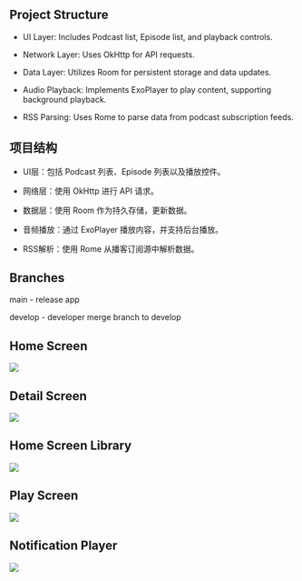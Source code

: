 ## Project Structure

- UI Layer: Includes Podcast list, Episode list, and playback controls.

- Network Layer: Uses OkHttp for API requests.

- Data Layer: Utilizes Room for persistent storage and data updates.

- Audio Playback: Implements ExoPlayer to play content, supporting background playback.

- RSS Parsing: Uses Rome to parse data from podcast subscription feeds.

## 项目结构

- UI层：包括 Podcast 列表、Episode 列表以及播放控件。

- 网络层：使用 OkHttp 进行 API 请求。

- 数据层：使用 Room 作为持久存储，更新数据。

- 音频播放：通过 ExoPlayer 播放内容，并支持后台播放。

- RSS解析：使用 Rome 从播客订阅源中解析数据。

## Branches

main - release app

develop - developer merge branch to develop

## Home Screen

![](screenshots/homescreen.png)

## Detail Screen

![](screenshots/detailscreen.png)

## Home Screen Library

![](screenshots/homescreenwithsubscribe.png)

## Play Screen

![](screenshots/playscreen.png)

## Notification Player

![](screenshots/notificationui.png)
